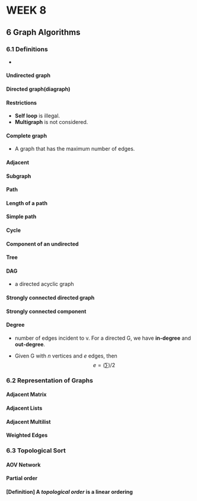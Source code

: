 # WEEK 8

## 6 Graph Algorithms

### 6.1 Definitions

- 

#### Undirected graph



#### Directed graph(diagraph)



#### Restrictions

- **Self loop** is illegal.
- **Multigraph** is not considered.

#### Complete graph

- A graph that has the maximum number of edges.

#### Adjacent



#### Subgraph



#### Path



#### Length of a path



#### Simple path



#### Cycle



#### Component of an undirected



#### Tree



#### DAG

- a directed acyclic graph

#### Strongly connected directed graph



#### Strongly connected component



#### Degree

- number of edges incident to v. For a directed G, we have **in-degree** and **out-degree**.

- Given G with $n$ vertices and $e$ edges, then
  $$
  e=(\sum)/2
  $$

### 6.2 Representation of Graphs

#### Adjacent Matrix



#### Adjacent Lists



#### Adjacent Multilist



#### Weighted Edges



### 6.3 Topological Sort

#### AOV Network



#### Partial order



#### [Definition] A *topological order* is a linear ordering  

